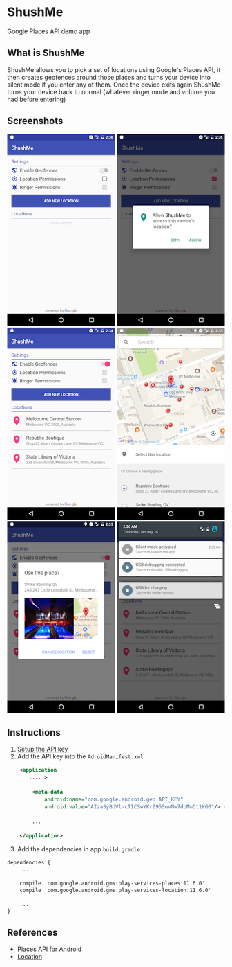 # ShushMe
Google Places API demo app

## What is ShushMe

ShushMe allows you to pick a set of locations using Google's Places API, it then creates geofences around those places and turns your device into silent mode if you enter any of them. Once the device exits again ShushMe turns your device back to normal (whatever ringer mode and volume you had before entering)

## Screenshots

![Screenshot1](screenshots/screen_1.png) ![Screenshot2](screenshots/screen_2.png) ![Screenshot3](screenshots/screen_3.png)
![Screenshot4](screenshots/screen_4.png) ![Screenshot5](screenshots/screen_5.png) ![Screenshot6](screenshots/screen_6.png)


## Instructions
1. [Setup the API key](.\Documentation\api_key_setup_instructions.md)
2. Add the API key into the `AdroidManifest.xml`
```xml
    <application
       .... >

        <meta-data
            android:name="com.google.android.geo.API_KEY"
            android:value="AIzaSyBdVl-cTICSwYKrZ95SuvNw7dbMuDt1KG0"/> <!-- Api unique key-->

        ...

    </application>
```

3. Add the dependencies in app `build.gradle`

```
dependencies {
    ...

    compile 'com.google.android.gms:play-services-places:11.6.0'
    compile 'com.google.android.gms:play-services-location:11.6.0'

    ...
}
```


## References

* [Places API for Android](https://developers.google.com/places/android-api/)
* [Location](https://developer.android.com/reference/android/location/Location.html)